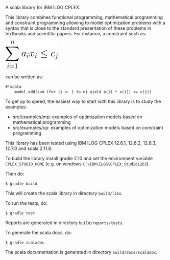 A scala library for IBM ILOG CPLEX. 

This library combines functional programming, mathematical programming and constraint programming allowing to 
model optimization problems with a syntax that is close to the standard presentation of these problems in textbooks and 
scientific papers. For instance, a constraint such as:
 

![](equation.gif)

can be written as:

```
#!scala
    model.add(sum (for (i <- 1 to n) yield a(i) * x(i)) <= c(j))
```

To get up to speed, the easiest way to start with this library is to study the examples:
 
 * src/examples/mp: examples of optimization models based on mathematical programming
 * src/examples/cp: examples of optimization models based on constraint programming

This library has been tested using IBM ILOG CPLEX 12.6.1, 12.6.2, 12.6.3, 12.7.0 and scala 2.11.8.

To build the library install gradle 2.10 and set the environment variable `CPLEX_STUDIO_HOME` (e.g. 
on windows `C:\IBM\ILOG\CPLEX_Studio1263`).  

Then do:

```
$ gradle build
```

This will create the scala library in directory `build/libs`.


To run the tests, do:

```
$ gradle test
```

Reports are generated in directory `build/reports/tests`.

To generate the scala docs, do:

```
$ gradle scaladoc
```

The scala documentation is generated in directory `build/docs/scaladoc`.